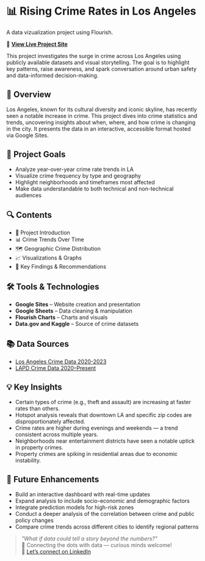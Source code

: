 # 📊 Rising Crime Rates in Los Angeles
A data vizualization project using Flourish.

🔗 **[View Live Project Site](https://sites.google.com/view/losangeles-crimerate-sadul/home)**

This project investigates the surge in crime across Los Angeles using publicly available datasets and visual storytelling. The goal is to highlight key patterns, raise awareness, and spark conversation around urban safety and data-informed decision-making.


## 🧠 Overview

Los Angeles, known for its cultural diversity and iconic skyline, has recently seen a notable increase in crime. This project dives into crime statistics and trends, uncovering insights about when, where, and how crime is changing in the city. It presents the data in an interactive, accessible format hosted via Google Sites.


## 📌 Project Goals

- Analyze year-over-year crime rate trends in LA
- Visualize crime frequency by type and geography
- Highlight neighborhoods and timeframes most affected
- Make data understandable to both technical and non-technical audiences


## 🔍 Contents

- 📖 Project Introduction  
- 📊 Crime Trends Over Time  
- 🗺️ Geographic Crime Distribution  
- 📈 Visualizations & Graphs  
- 📌 Key Findings & Recommendations  


## 🛠️ Tools & Technologies

- **Google Sites** – Website creation and presentation  
- **Google Sheets** – Data cleaning & manipulation  
- **Flourish Charts** – Charts and visuals  
- **Data.gov and Kaggle** – Source of crime datasets


## 📚 Data Sources

- [Los Angeles Crime Data 2020-2023 ](https://www.kaggle.com/datasets/venkatsairo4899/los-angeles-crime-data-2020-2023)
- [LAPD Crime Data 2020–Present](https://data.lacity.org/Public-Safety/Crime-Data-from-2020-to-Present/2nrs-mtv8)


## 💡 Key Insights

- Certain types of crime (e.g., theft and assault) are increasing at faster rates than others.
- Hotspot analysis reveals that downtown LA and specific zip codes are disproportionately affected.
- Crime rates are higher during evenings and weekends — a trend consistent across multiple years.
- Neighborhoods near entertainment districts have seen a notable uptick in property crimes.
- Property crimes are spiking in residential areas due to economic instability.


## 🚀 Future Enhancements

- Build an interactive dashboard with real-time updates  
- Expand analysis to include socio-economic and demographic factors  
- Integrate prediction models for high-risk zones  
- Conduct a deeper analysis of the correlation between crime and public policy changes  
- Compare crime trends across different cities to identify regional patterns

> _"What if data could tell a story beyond the numbers?"_  
📌 Connecting the dots with data — curious minds welcome!  
👋 [Let’s connect on LinkedIn](https://www.linkedin.com/in/vaishnavisadul)

